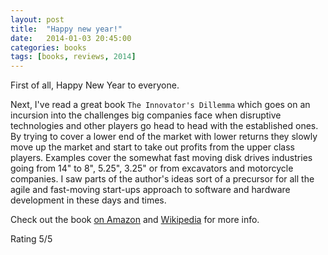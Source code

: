 ```yaml
---
layout: post
title:  "Happy new year!"
date:   2014-01-03 20:45:00
categories: books
tags: [books, reviews, 2014]
---
```


First of all, Happy New Year to everyone.

Next, I've read a great book `The Innovator's Dillemma` which goes on an incursion into the challenges big companies face when disruptive technologies and other players go head to head with the established ones. By trying to cover a lower end of the market with lower returns they slowly move up the market and start to take out profits from the upper class players. Examples cover the somewhat fast moving disk drives industries going from 14" to 8", 5.25", 3.25" or from excavators and motorcycle companies. I saw parts of the author's ideas sort of a precursor for all the agile and fast-moving start-ups approach to software and hardware development in these days and times.

Check out the book [on Amazon] and [Wikipedia] for more info.

Rating 5/5

[on Amazon]: http://www.amazon.com/The-Innovators-Dilemma-Revolutionary-Business/dp/0062060244
[Wikipedia]: http://en.wikipedia.org/wiki/The_Innovator's_Dilemma
